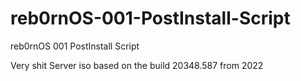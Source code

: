 # reb0rnOS-001-PostInstall-Script
reb0rnOS 001 PostInstall Script

Very shit Server iso based on the build 20348.587 from 2022 
